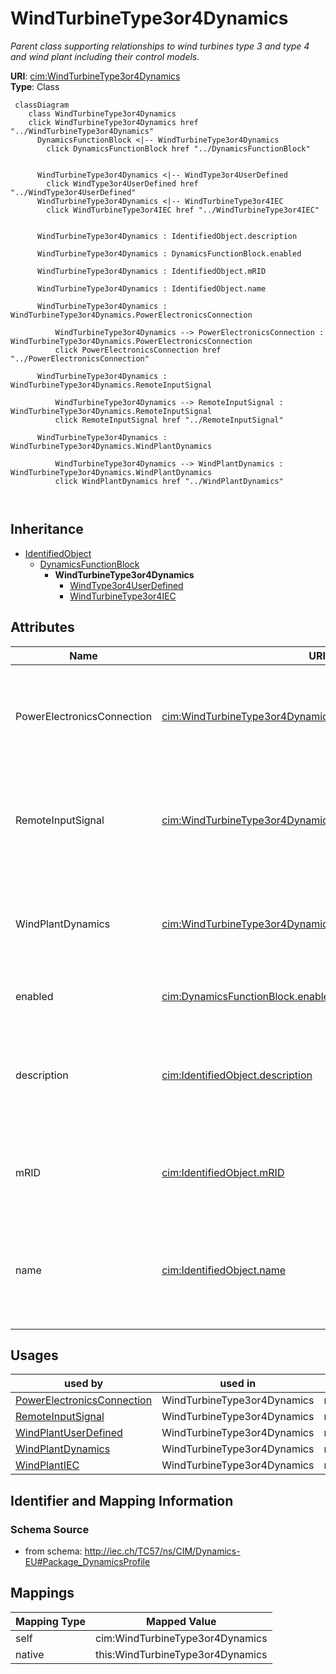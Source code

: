 # WindTurbineType3or4Dynamics


_Parent class supporting relationships to wind turbines type 3 and type 4 and wind plant including their control models._





**URI**: [cim:WindTurbineType3or4Dynamics](http://iec.ch/TC57/CIM100#WindTurbineType3or4Dynamics)<br />
**Type**: Class




```mermaid
 classDiagram
    class WindTurbineType3or4Dynamics
    click WindTurbineType3or4Dynamics href "../WindTurbineType3or4Dynamics"
      DynamicsFunctionBlock <|-- WindTurbineType3or4Dynamics
        click DynamicsFunctionBlock href "../DynamicsFunctionBlock"
      

      WindTurbineType3or4Dynamics <|-- WindType3or4UserDefined
        click WindType3or4UserDefined href "../WindType3or4UserDefined"
      WindTurbineType3or4Dynamics <|-- WindTurbineType3or4IEC
        click WindTurbineType3or4IEC href "../WindTurbineType3or4IEC"
      
      
      WindTurbineType3or4Dynamics : IdentifiedObject.description
        
      WindTurbineType3or4Dynamics : DynamicsFunctionBlock.enabled
        
      WindTurbineType3or4Dynamics : IdentifiedObject.mRID
        
      WindTurbineType3or4Dynamics : IdentifiedObject.name
        
      WindTurbineType3or4Dynamics : WindTurbineType3or4Dynamics.PowerElectronicsConnection
        
          WindTurbineType3or4Dynamics --> PowerElectronicsConnection : WindTurbineType3or4Dynamics.PowerElectronicsConnection
          click PowerElectronicsConnection href "../PowerElectronicsConnection"
        
      WindTurbineType3or4Dynamics : WindTurbineType3or4Dynamics.RemoteInputSignal
        
          WindTurbineType3or4Dynamics --> RemoteInputSignal : WindTurbineType3or4Dynamics.RemoteInputSignal
          click RemoteInputSignal href "../RemoteInputSignal"
        
      WindTurbineType3or4Dynamics : WindTurbineType3or4Dynamics.WindPlantDynamics
        
          WindTurbineType3or4Dynamics --> WindPlantDynamics : WindTurbineType3or4Dynamics.WindPlantDynamics
          click WindPlantDynamics href "../WindPlantDynamics"
        
      
```





## Inheritance
* [IdentifiedObject](IdentifiedObject.md)
    * [DynamicsFunctionBlock](DynamicsFunctionBlock.md)
        * **WindTurbineType3or4Dynamics**
            * [WindType3or4UserDefined](WindType3or4UserDefined.md)
            * [WindTurbineType3or4IEC](WindTurbineType3or4IEC.md)



## Attributes


| Name | URI | Cardinality and Range | Description | Inheritance |
| ---  | --- | --- | --- | --- |
| PowerElectronicsConnection | [cim:WindTurbineType3or4Dynamics.PowerElectronicsConnection](http://iec.ch/TC57/CIM100#WindTurbineType3or4Dynamics.PowerElectronicsConnection) | 1 <br />  [PowerElectronicsConnection](PowerElectronicsConnection.md)  | The power electronics connection associated with this wind turbine type 3 or ... | direct |
| RemoteInputSignal | [cim:WindTurbineType3or4Dynamics.RemoteInputSignal](http://iec.ch/TC57/CIM100#WindTurbineType3or4Dynamics.RemoteInputSignal) | 0..1 <br />  [RemoteInputSignal](RemoteInputSignal.md)  | Remote input signal used by these wind turbine type 3 or type 4 models | direct |
| WindPlantDynamics | [cim:WindTurbineType3or4Dynamics.WindPlantDynamics](http://iec.ch/TC57/CIM100#WindTurbineType3or4Dynamics.WindPlantDynamics) | 0..1 <br />  [WindPlantDynamics](WindPlantDynamics.md)  | The wind plant with which the wind turbines type 3 or type 4 are associated | direct |
| enabled | [cim:DynamicsFunctionBlock.enabled](http://iec.ch/TC57/CIM100#DynamicsFunctionBlock.enabled) | 1 <br />  boolean  | Function block used indicator | [DynamicsFunctionBlock](DynamicsFunctionBlock.md) |
| description | [cim:IdentifiedObject.description](http://iec.ch/TC57/CIM100#IdentifiedObject.description) | 0..1 <br />  string  | The description is a free human readable text describing or naming the object | [IdentifiedObject](IdentifiedObject.md) |
| mRID | [cim:IdentifiedObject.mRID](http://iec.ch/TC57/CIM100#IdentifiedObject.mRID) | 1 <br />  string  | Master resource identifier issued by a model authority | [IdentifiedObject](IdentifiedObject.md) |
| name | [cim:IdentifiedObject.name](http://iec.ch/TC57/CIM100#IdentifiedObject.name) | 0..1 <br />  string  | The name is any free human readable and possibly non unique text naming the o... | [IdentifiedObject](IdentifiedObject.md) |





## Usages

| used by | used in | type | used |
| ---  | --- | --- | --- |
| [PowerElectronicsConnection](PowerElectronicsConnection.md) | WindTurbineType3or4Dynamics | range | [WindTurbineType3or4Dynamics](WindTurbineType3or4Dynamics.md) |
| [RemoteInputSignal](RemoteInputSignal.md) | WindTurbineType3or4Dynamics | range | [WindTurbineType3or4Dynamics](WindTurbineType3or4Dynamics.md) |
| [WindPlantUserDefined](WindPlantUserDefined.md) | WindTurbineType3or4Dynamics | range | [WindTurbineType3or4Dynamics](WindTurbineType3or4Dynamics.md) |
| [WindPlantDynamics](WindPlantDynamics.md) | WindTurbineType3or4Dynamics | range | [WindTurbineType3or4Dynamics](WindTurbineType3or4Dynamics.md) |
| [WindPlantIEC](WindPlantIEC.md) | WindTurbineType3or4Dynamics | range | [WindTurbineType3or4Dynamics](WindTurbineType3or4Dynamics.md) |






## Identifier and Mapping Information







### Schema Source


* from schema: http://iec.ch/TC57/ns/CIM/Dynamics-EU#Package_DynamicsProfile





## Mappings

| Mapping Type | Mapped Value |
| ---  | ---  |
| self | cim:WindTurbineType3or4Dynamics |
| native | this:WindTurbineType3or4Dynamics |




